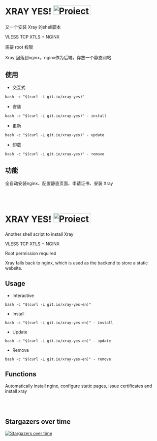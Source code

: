 # XRAY YES! <img src="https://raw.githubusercontent.com/jiuqi9997/Xray-yes/main/project_xray.jpg" alt="Project_Xray" width="122" height="30" align="bottom" />
###
又一个安装 Xray 的shell脚本

VLESS TCP XTLS + NGINX

需要 root 权限

Xray 回落到nginx，nginx作为后端，存放一个静态网站

## 使用
- 交互式
```
bash -c "$(curl -L git.io/xray-yes)"
```

- 安装
```
bash -c "$(curl -L git.io/xray-yes)" - install
```

- 更新
```
bash -c "$(curl -L git.io/xray-yes)" - update
```

- 卸载
```
bash -c "$(curl -L git.io/xray-yes)" - remove
```

## 功能
全自动安装nginx、配置静态页面、申请证书、安装 Xray

<br />

<br />

# XRAY YES! <img src="https://raw.githubusercontent.com/jiuqi9997/Xray-yes/main/project_xray.jpg" alt="Project_Xray" width="122" height="30" align="bottom" />
###
Another shell script to install Xray

VLESS TCP XTLS + NGINX

Root permission required

Xray falls back to nginx, which is used as the backend to store a static website.

## Usage
- Interactive
```
bash -c "$(curl -L git.io/xray-yes-en)"
```

- Install
```
bash -c "$(curl -L git.io/xray-yes-en)" - install
```

- Update
```
bash -c "$(curl -L git.io/xray-yes-en)" - update
```

- Remove
```
bash -c "$(curl -L git.io/xray-yes-en)" - remove
```

## Functions
Automatically install nginx, configure static pages, issue certificates and install xray

<br />

<br />

## Stargazers over time

[![Stargazers over time](https://starchart.cc/jiuqi9997/Xray-yes.svg)](https://starchart.cc/jiuqi9997/Xray-yes)
